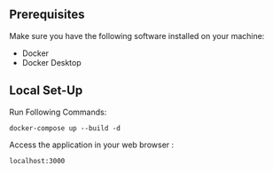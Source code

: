 ## Prerequisites
Make sure you have the following software installed on your machine:

- Docker
- Docker Desktop

## Local Set-Up

Run Following Commands:

```
docker-compose up --build -d
```
Access the application in your web browser :
```
localhost:3000
```
